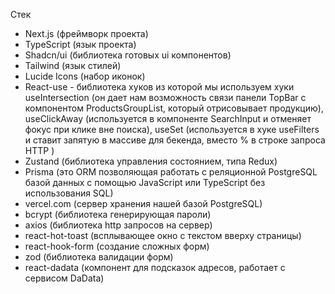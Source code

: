 Стек

- Next.js (фреймворк проекта)
- TypeScript (язык проекта)
- Shadcn/ui (библиотека готовых ui компонентов)
- Tailwind (язык стилей)
- Lucide Icons (набор иконок)
- React-use - библиотека хуков из которой мы используем хуки useIntersection (он дает нам возможность связи панели TopBar с компонентом ProductsGroupList, который отрисовывает продукцию), useClickAway (используется в компоненте SearchInput и отменяет фокус при клике вне поиска), useSet (используется в хуке useFilters и ставит запятую в массиве для бекенда, вместо % в строке запроса HTTP )
- Zustand (библиотека управления состоянием, типа Redux)
- Prisma (это ORM позволяющая работать с реляционной PostgreSQL базой данных с помощью JavaScript или TypeScript без использования SQL)
- vercel.com (сервер хранения нашей базой PostgreSQL)
- bcrypt (библиотека генерирующая пароли)
- axios (библиотека http запросов на сервер)
- react-hot-toast (всплывающее окно с текстом вверху страницы)
- react-hook-form (создание сложных форм)
- zod (библиотека валидации форм)
- react-dadata (компонент для подсказок адресов, работает с сервисом DaData)
